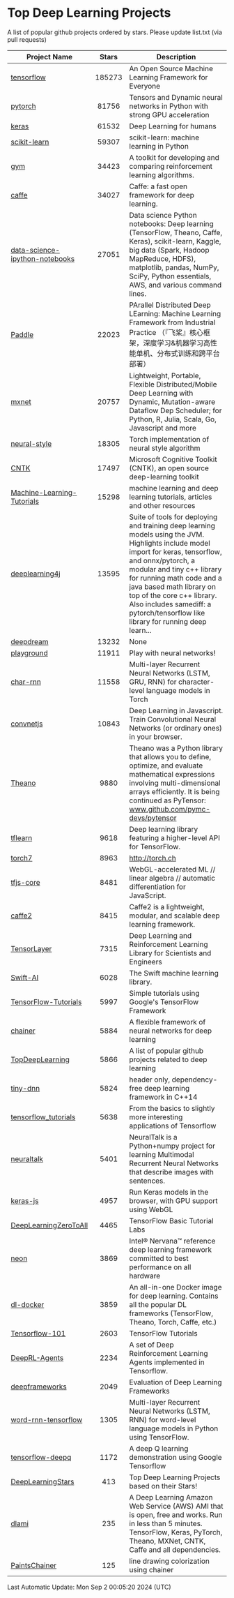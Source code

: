 # Top Deep Learning Projects
A list of popular github projects ordered by stars.
Please update list.txt (via pull requests)

|Project Name| Stars | Description |
| ---------- |:-----:| ----------- |
| [tensorflow](https://github.com/tensorflow/tensorflow) | 185273 | An Open Source Machine Learning Framework for Everyone |
| [pytorch](https://github.com/pytorch/pytorch) | 81756 | Tensors and Dynamic neural networks in Python with strong GPU acceleration |
| [keras](https://github.com/keras-team/keras) | 61532 | Deep Learning for humans |
| [scikit-learn](https://github.com/scikit-learn/scikit-learn) | 59307 | scikit-learn: machine learning in Python |
| [gym](https://github.com/openai/gym) | 34423 | A toolkit for developing and comparing reinforcement learning algorithms. |
| [caffe](https://github.com/BVLC/caffe) | 34027 | Caffe: a fast open framework for deep learning. |
| [data-science-ipython-notebooks](https://github.com/donnemartin/data-science-ipython-notebooks) | 27051 | Data science Python notebooks: Deep learning (TensorFlow, Theano, Caffe, Keras), scikit-learn, Kaggle, big data (Spark, Hadoop MapReduce, HDFS), matplotlib, pandas, NumPy, SciPy, Python essentials, AWS, and various command lines. |
| [Paddle](https://github.com/PaddlePaddle/Paddle) | 22023 | PArallel Distributed Deep LEarning: Machine Learning Framework from Industrial Practice （『飞桨』核心框架，深度学习&机器学习高性能单机、分布式训练和跨平台部署） |
| [mxnet](https://github.com/apache/mxnet) | 20757 | Lightweight, Portable, Flexible Distributed/Mobile Deep Learning with Dynamic, Mutation-aware Dataflow Dep Scheduler; for Python, R, Julia, Scala, Go, Javascript and more |
| [neural-style](https://github.com/jcjohnson/neural-style) | 18305 | Torch implementation of neural style algorithm |
| [CNTK](https://github.com/microsoft/CNTK) | 17497 | Microsoft Cognitive Toolkit (CNTK), an open source deep-learning toolkit |
| [Machine-Learning-Tutorials](https://github.com/ujjwalkarn/Machine-Learning-Tutorials) | 15298 | machine learning and deep learning tutorials, articles and other resources  |
| [deeplearning4j](https://github.com/deeplearning4j/deeplearning4j) | 13595 | Suite of tools for deploying and training deep learning models using the JVM. Highlights include model import for keras, tensorflow, and onnx/pytorch, a modular and tiny c++ library for running math code and a java based math library on top of the core c++ library. Also includes samediff: a pytorch/tensorflow like library for running deep learn... |
| [deepdream](https://github.com/google/deepdream) | 13232 | None |
| [playground](https://github.com/tensorflow/playground) | 11911 | Play with neural networks! |
| [char-rnn](https://github.com/karpathy/char-rnn) | 11558 | Multi-layer Recurrent Neural Networks (LSTM, GRU, RNN) for character-level language models in Torch |
| [convnetjs](https://github.com/karpathy/convnetjs) | 10843 | Deep Learning in Javascript. Train Convolutional Neural Networks (or ordinary ones) in your browser. |
| [Theano](https://github.com/Theano/Theano) | 9880 | Theano was a Python library that allows you to define, optimize, and evaluate mathematical expressions involving multi-dimensional arrays efficiently. It is being continued as PyTensor: www.github.com/pymc-devs/pytensor |
| [tflearn](https://github.com/tflearn/tflearn) | 9618 | Deep learning library featuring a higher-level API for TensorFlow. |
| [torch7](https://github.com/torch/torch7) | 8963 | http://torch.ch |
| [tfjs-core](https://github.com/tensorflow/tfjs-core) | 8481 | WebGL-accelerated ML // linear algebra // automatic differentiation for JavaScript. |
| [caffe2](https://github.com/facebookarchive/caffe2) | 8415 | Caffe2 is a lightweight, modular, and scalable deep learning framework. |
| [TensorLayer](https://github.com/tensorlayer/TensorLayer) | 7315 | Deep Learning and Reinforcement Learning Library for Scientists and Engineers  |
| [Swift-AI](https://github.com/Swift-AI/Swift-AI) | 6028 | The Swift machine learning library. |
| [TensorFlow-Tutorials](https://github.com/nlintz/TensorFlow-Tutorials) | 5997 | Simple tutorials using Google's TensorFlow Framework |
| [chainer](https://github.com/chainer/chainer) | 5884 | A flexible framework of neural networks for deep learning |
| [TopDeepLearning](https://github.com/aymericdamien/TopDeepLearning) | 5866 | A list of popular github projects related to deep learning |
| [tiny-dnn](https://github.com/tiny-dnn/tiny-dnn) | 5824 | header only, dependency-free deep learning framework in C++14 |
| [tensorflow_tutorials](https://github.com/pkmital/tensorflow_tutorials) | 5638 | From the basics to slightly more interesting applications of Tensorflow |
| [neuraltalk](https://github.com/karpathy/neuraltalk) | 5401 | NeuralTalk is a Python+numpy project for learning Multimodal Recurrent Neural Networks that describe images with sentences. |
| [keras-js](https://github.com/transcranial/keras-js) | 4957 | Run Keras models in the browser, with GPU support using WebGL |
| [DeepLearningZeroToAll](https://github.com/hunkim/DeepLearningZeroToAll) | 4465 | TensorFlow Basic Tutorial Labs |
| [neon](https://github.com/NervanaSystems/neon) | 3869 | Intel® Nervana™ reference deep learning framework committed to best performance on all hardware |
| [dl-docker](https://github.com/floydhub/dl-docker) | 3859 | An all-in-one Docker image for deep learning. Contains all the popular DL frameworks (TensorFlow, Theano, Torch, Caffe, etc.) |
| [Tensorflow-101](https://github.com/sjchoi86/Tensorflow-101) | 2603 | TensorFlow Tutorials |
| [DeepRL-Agents](https://github.com/awjuliani/DeepRL-Agents) | 2234 | A set of Deep Reinforcement Learning Agents implemented in Tensorflow. |
| [deepframeworks](https://github.com/zer0n/deepframeworks) | 2049 | Evaluation of Deep Learning Frameworks |
| [word-rnn-tensorflow](https://github.com/hunkim/word-rnn-tensorflow) | 1305 | Multi-layer Recurrent Neural Networks (LSTM, RNN) for word-level language models in Python using TensorFlow. |
| [tensorflow-deepq](https://github.com/siemanko/tensorflow-deepq) | 1172 | A deep Q learning demonstration using Google Tensorflow |
| [DeepLearningStars](https://github.com/hunkim/DeepLearningStars) | 413 | Top Deep Learning Projects based on their Stars! |
| [dlami](https://github.com/ritchieng/dlami) | 235 | A Deep Learning Amazon Web Service (AWS) AMI that is open, free and works. Run in less than 5 minutes. TensorFlow, Keras, PyTorch, Theano, MXNet, CNTK, Caffe and all dependencies. |
| [PaintsChainer](https://github.com/taizan/PaintsChainer) | 125 | line drawing colorization using chainer |

Last Automatic Update: Mon Sep  2 00:05:20 2024 (UTC)

